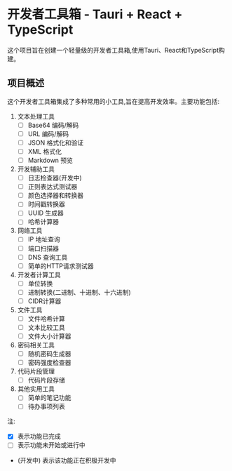 # 开发者工具箱 - Tauri + React + TypeScript

这个项目旨在创建一个轻量级的开发者工具箱,使用Tauri、React和TypeScript构建。

## 项目概述

这个开发者工具箱集成了多种常用的小工具,旨在提高开发效率。主要功能包括:

1. 文本处理工具
   - [ ] Base64 编码/解码
   - [ ] URL 编码/解码
   - [ ] JSON 格式化和验证
   - [ ] XML 格式化
   - [ ] Markdown 预览

2. 开发辅助工具
   - [ ] 日志检查器(开发中)
   - [ ] 正则表达式测试器
   - [ ] 颜色选择器和转换器
   - [ ] 时间戳转换器
   - [ ] UUID 生成器
   - [ ] 哈希计算器

3. 网络工具
   - [ ] IP 地址查询
   - [ ] 端口扫描器
   - [ ] DNS 查询工具
   - [ ] 简单的HTTP请求测试器

4. 开发者计算工具
   - [ ] 单位转换
   - [ ] 进制转换(二进制、十进制、十六进制)
   - [ ] CIDR计算器

5. 文件工具
   - [ ] 文件哈希计算
   - [ ] 文本比较工具
   - [ ] 文件大小计算器

6. 密码相关工具
   - [ ] 随机密码生成器
   - [ ] 密码强度检查器

7. 代码片段管理
   - [ ] 代码片段存储

8. 其他实用工具
   - [ ] 简单的笔记功能
   - [ ] 待办事项列表

注:
- [x] 表示功能已完成
- [ ] 表示功能未开始或进行中
- (开发中) 表示该功能正在积极开发中

